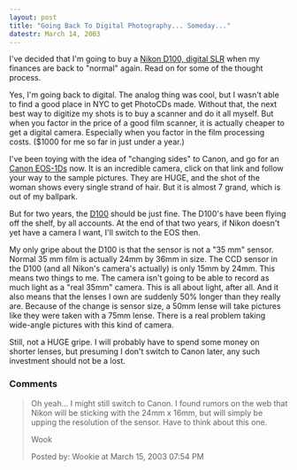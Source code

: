 ```yaml
---
layout: post
title: "Going Back To Digital Photography... Someday..."
datestr: March 14, 2003
---
```


I've decided that I'm going to buy a <a href="http://www.nikonusa.com/usa_product/product.jsp?cat=1&grp=2&productNr=25206">Nikon D100, digital SLR</a> when my finances are back to "normal" again. Read on for some of the thought process.

Yes, I'm going back to digital.  The analog thing was cool, but I wasn't able to find a good place in NYC to get PhotoCDs made.  Without that, the next best way to digitize my shots is to buy a scanner and do it all myself.  But when you factor in the price of a good film scanner, it is actually cheaper to get a digital camera.  Especially when you factor in the film processing costs.  ($1000 for me so far in just under a year.)

I've been toying with the idea of "changing sides" to Canon, and go for an <a href="http://www.canon.co.jp/Imaging/EOS1DS/index.html">Canon EOS-1Ds</a> now.  It is an incredible camera, click on that link and follow your way to the sample pictures.  They are HUGE, and the shot of the woman shows every single strand of hair.  But it is almost 7 grand, which is out of my ballpark.

But for two years, the <a href="http://www.nikonusa.com/usa_product/product.jsp?cat=1&grp=2&productNr=25206">D100</a> should be just fine.  The D100's have been flying off the shelf, by all accounts.  At the end of that two years, if Nikon doesn't yet have a camera I want, I'll switch to the EOS then.

My only gripe about the D100 is that the sensor is not a "35 mm" sensor.  Normal 35 mm film is actually 24mm by 36mm in size.  The CCD sensor in the D100 (and all Nikon's camera's actually) is only 15mm by 24mm.  This means two things to me.  The camera isn't going to be able to record as much light as a "real 35mm" camera.  This is all about light, after all.  And it also means that the lenses I own are suddenly 50% longer than they really are.  Because of the change is sensor size, a 50mm lense will take pictures like they were taken with a 75mm lense.  There is a real problem taking wide-angle pictures with this kind of camera.

Still, not a HUGE gripe.  I will probably have to spend some money on shorter lenses, but presuming I don't switch to Canon later, any such investment should not be a lost.

### Comments

<blockquote>
Oh yeah... I might still switch to Canon.  I found rumors on the web that Nikon will be sticking with the 24mm x 16mm, but will simply be upping the resolution of the sensor.  Have to think about this one.

Wook
<div class="post-meta">Posted by: Wookie at March 15, 2003 07:54 PM</div> </blockquote>

